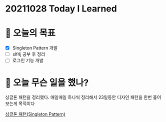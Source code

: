 # 20211028 Today I Learned

# 🎯 오늘의 목표

- [x]  Singleton Pattern 개발
- [ ]  slf4j 공부 후 정리
- [ ]  로그인 기능 개발

# 📖 오늘 무슨 일을 했나?

싱글톤 패턴을 정리했다. 매일매일 하나씩 정리해서 23일동안 디자인 패턴을 한번 훑어보는게 목적이다

[싱글톤 패턴(Singleton Pattern)](https://kj97.tistory.com/105?category=868790)
